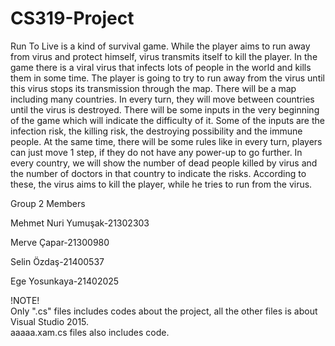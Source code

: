 # CS319-Project
Run To Live is a kind of survival game. While the player aims to run away from virus and protect himself, virus transmits itself to kill the player. In the game there is a viral virus that infects lots of people in the world and kills them in some time. The player is going to try to run away from the virus until this virus stops its transmission through the map. There will be a map including many countries. In every turn, they will move between countries until the virus is destroyed. There will be some inputs in the very beginning of the game which will indicate the difficulty of it. Some of the inputs are the infection risk, the killing risk, the destroying possibility and the immune people. At the same time, there will be some rules like in every turn, players can just move 1 step, if they do not have any power-up to go further. In every country, we will show the number of dead people killed by virus and the number of doctors in that country to indicate the risks. According to these, the virus aims to kill the player, while he tries to run from the virus. 

Group 2 Members

Mehmet Nuri Yumuşak-21302303

Merve Çapar-21300980

Selin Özdaş-21400537 

Ege Yosunkaya-21402025

!NOTE!</br>
Only ".cs" files includes codes about the project, all the other files is about Visual Studio 2015. </br>
aaaaa.xam.cs files also includes code.

